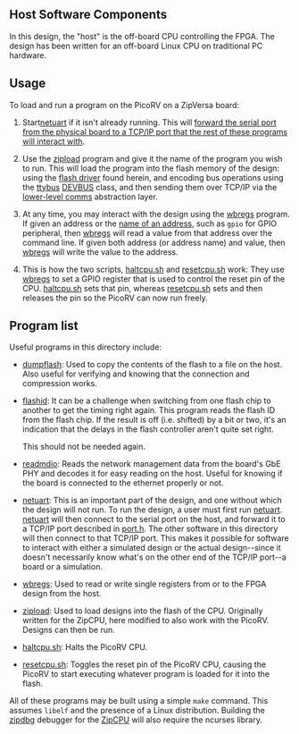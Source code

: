 ## Host Software Components

In this design, the "host" is the off-board CPU controlling the FPGA.  The
design has been written for an off-board Linux CPU on traditional PC hardware.

## Usage

To load and run a program on the PicoRV on a ZipVersa board:

1. Start[netuart](netuart.cpp) if it isn't already running.  This will [forward the serial port from the physical board to a TCP/IP port that the rest of these programs will interact with](https://zipcpu.com/blog/2017/06/16/why-network-debugging.html).

2. Use the [zipload](zipload.cpp) program and give it the name of the program you wish to run.  This will load the program into the flash memory of the design: using the [flash driver](flashdrvr.cpp) found herein, and encoding bus operations using the [ttybus](ttybus.cpp) [DEVBUS](devbus.h) class, and then sending them over TCP/IP via the [lower-level comms](llcomms.cpp) abstraction layer.

3. At any time, you may interact with the design  using the [wbregs](wbregs.cpp) program.  If given an address or the [name of an address](regdefs.cpp), such as `gpio` for GPIO peripheral, then [wbregs](wbregs.cpp) will read a value from that address over the command line.  If given both address (or address name) and value, then [wbregs](wbregs.cpp) will write the value to the address.

4. This is how the two scripts, [haltcpu.sh](haltcpu.sh) and [resetcpu.sh](resetcpu.sh) work: They use [wbregs](wbregs.cpp) to set a GPIO register that is used to control the reset pin of the CPU.  [haltcpu.sh](haltcpu.sh) sets that pin, whereas [resetcpu.sh](resetcpu.sh) sets and then releases the pin so the PicoRV can now run freely.

## Program list

Useful programs in this directory include:

- [dumpflash](dumpflash.cpp): Used to copy the contents of the flash to a file on the host.  Also useful for verifying and knowing that the connection and compression works.

- [flashid](flashid.cpp): It can be a challenge when switching from one flash chip to another to get the timing right again.  This program reads the flash ID from the flash chip.  If the result is off (i.e. shifted) by a bit or two, it's an indication that the delays in the flash controller aren't quite set right.

  This should not be needed again.

- [readmdio](readmdio.cpp): Reads the network management data from the board's GbE PHY and decodes it for easy reading on the host.  Useful for knowing if the board is connected to the ethernet properly or not.

- [netuart](netuart.cpp): This is an important part of the design, and one without which the design will not run.  To run the design, a user must first run [netuart](netuart.cpp).  [netuart](netuart.cpp) will then connect to the serial port on the host, and forward it to a TCP/IP port described in [port.h](port.h).  The other software in this directory will then connect to that TCP/IP port.  This makes it possible for software to interact with either a simulated design or the actual design--since it doesn't necessarily know what's on the other end of the TCP/IP port--a board or a simulation.

- [wbregs](wbregs.cpp): Used to read or write single registers from or to the FPGA design from the host.

- [zipload](zipload.cpp): Used to load designs into the flash of the CPU.  Originally written for the ZipCPU, here modified to also work with the PicoRV.  Designs can then be run.

- [haltcpu.sh](haltcpu.sh): Halts the PicoRV CPU.

- [resetcpu.sh](resetcpu.sh): Toggles the reset pin of the PicoRV CPU, causing the PicoRV to start executing whatever program is loaded for it into the flash.

All of these programs may be built using a simple `make` command.  This assumes
`libelf` and the presence of a Linux distribution.  Building the [zipdbg](zipdbg.cpp) debugger for the [ZipCPU](https://github.com/ZipCPU/zipcpu) will also require the ncurses library.
